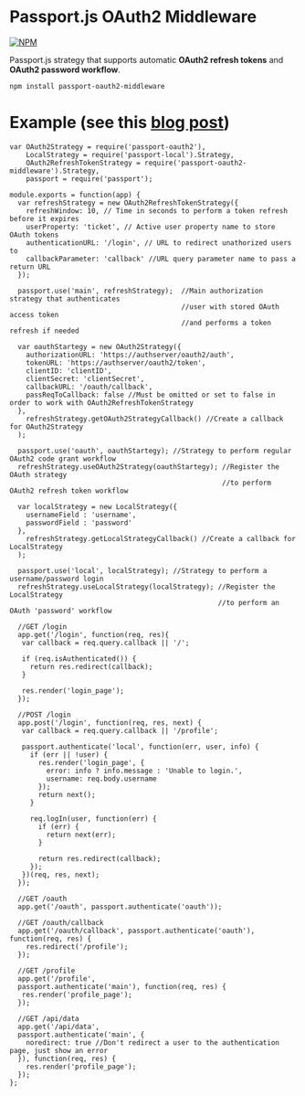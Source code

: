Passport.js OAuth2 Middleware
==========================

[![NPM](https://nodei.co/npm/passport-oauth2-middleware.png?downloads=true&downloadRank=true&stars=true)](https://nodei.co/npm/passport-oauth2-middleware/)

Passport.js strategy that supports automatic **OAuth2 refresh tokens** and **OAuth2 password workflow**.

    npm install passport-oauth2-middleware

Example (see this [blog post](http://abashev.com/oauth2-refresh-tokens-in-passport-js/))
==========================

    var OAuth2Strategy = require('passport-oauth2'),
        LocalStrategy = require('passport-local').Strategy,
        OAuth2RefreshTokenStrategy = require('passport-oauth2-middleware').Strategy,
        passport = require('passport');

    module.exports = function(app) {
      var refreshStrategy = new OAuth2RefreshTokenStrategy({
        refreshWindow: 10, // Time in seconds to perform a token refresh before it expires
        userProperty: 'ticket', // Active user property name to store OAuth tokens
        authenticationURL: '/login', // URL to redirect unathorized users to
        callbackParameter: 'callback' //URL query parameter name to pass a return URL
      });

      passport.use('main', refreshStrategy);  //Main authorization strategy that authenticates
                                              //user with stored OAuth access token
                                              //and performs a token refresh if needed

      var oauthStartegy = new OAuth2Strategy({
        authorizationURL: 'https://authserver/oauth2/auth',
        tokenURL: 'https://authserver/oauth2/token',
        clientID: 'clientID',
        clientSecret: 'clientSecret',
        callbackURL: '/oauth/callback',
        passReqToCallback: false //Must be omitted or set to false in order to work with OAuth2RefreshTokenStrategy
      },
        refreshStrategy.getOAuth2StrategyCallback() //Create a callback for OAuth2Strategy
      );

      passport.use('oauth', oauthStartegy); //Strategy to perform regular OAuth2 code grant workflow
      refreshStrategy.useOAuth2Strategy(oauthStartegy); //Register the OAuth strategy
                                                        //to perform OAuth2 refresh token workflow

      var localStrategy = new LocalStrategy({
        usernameField : 'username',
        passwordField : 'password'
      },
        refreshStrategy.getLocalStrategyCallback() //Create a callback for LocalStrategy
      );

      passport.use('local', localStrategy); //Strategy to perform a username/password login
      refreshStrategy.useLocalStrategy(localStrategy); //Register the LocalStrategy
                                                       //to perform an OAuth 'password' workflow

      //GET /login
      app.get('/login', function(req, res){
       var callback = req.query.callback || '/';

       if (req.isAuthenticated()) {
         return res.redirect(callback);
       }

       res.render('login_page');
      });

      //POST /login
      app.post('/login', function(req, res, next) {
       var callback = req.query.callback || '/profile';

       passport.authenticate('local', function(err, user, info) {
         if (err || !user) {
           res.render('login_page', {
             error: info ? info.message : 'Unable to login.',
             username: req.body.username
           });
           return next();
         }

         req.logIn(user, function(err) {
           if (err) {
             return next(err);
           }

           return res.redirect(callback);
         });
       })(req, res, next);
      });

      //GET /oauth
      app.get('/oauth', passport.authenticate('oauth'));

      //GET /oauth/callback
      app.get('/oauth/callback', passport.authenticate('oauth'), function(req, res) {
        res.redirect('/profile');
      });

      //GET /profile
      app.get('/profile',
      passport.authenticate('main'), function(req, res) {
       res.render('profile_page');
      });

      //GET /api/data
      app.get('/api/data',
      passport.authenticate('main', {
        noredirect: true //Don't redirect a user to the authentication page, just show an error
      }), function(req, res) {
        res.render('profile_page');
      });
    };
